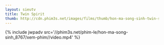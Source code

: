 ```yaml
---
layout: sieutv
title: Twin Spirit
thumb: http://cdn.phim3s.net/images/films/thumb/hon-ma-song-sinh-twin-spirit-2015.jpg
---
```

{% include jwpadv src='//phim3s.net/phim-le/hon-ma-song-sinh_8767/xem-phim//video.mp4' %}